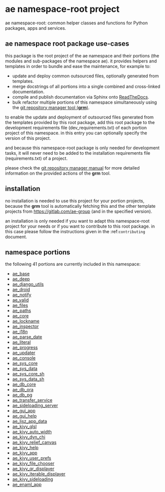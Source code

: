 <!-- THIS FILE IS EXCLUSIVELY MAINTAINED by the project aedev.tpl_namespace_root V0.3.12 -->
# __ae__ namespace-root project

ae namespace-root: common helper classes and functions for Python packages, apps and services.


## ae namespace root package use-cases

this package is the root project of the ae namespace and their portions (the modules
and sub-packages of the namespace ae). it provides helpers and templates in order to
bundle and ease the maintenance, for example to:

* update and deploy common outsourced files, optionally generated from templates.
* merge docstrings of all portions into a single combined and cross-linked documentation.
* compile and publish documentation via Sphinx onto [ReadTheDocs](https://ae.readthedocs.io "ae on RTD").
* bulk refactor multiple portions of this namespace simultaneously using the
  [git repository manager tool (__grm__)](https://gitlab.com/aedev-group/aedev_git_repo_manager).

to enable the update and deployment of outsourced files generated from the templates provided by
this root package, add this root package to the development requirements file (dev_requirements.txt)
of each portion project of this namespace. in this entry you can optionally specify the version of
this project.

and because this namespace-root package is only needed for development tasks, it will never need to
be added to the installation requirements file (requirements.txt) of a project.

please check the [git repository manager manual](
https://aedev.readthedocs.io/en/latest/man/git_repo_manager.html "git_repo_manager manual")
for more detailed information on the provided actions of the __grm__ tool.


## installation

no installation is needed to use this project for your portion projects, because the __grm__ tool is
automatically fetching this and the other template projects from https://gitlab.com/ae-group (and
in the specified version).

an installation is only needed if you want to adapt this namespace-root project for your needs or if you want
to contribute to this root package. in this case please follow the instructions given in the
:ref:`contributing` document.


## namespace portions

the following 41 portions are currently included in this namespace:

* [ae_base](https://pypi.org/project/ae_base "ae namespace portion ae_base")
* [ae_deep](https://pypi.org/project/ae_deep "ae namespace portion ae_deep")
* [ae_django_utils](https://pypi.org/project/ae_django_utils "ae namespace portion ae_django_utils")
* [ae_droid](https://pypi.org/project/ae_droid "ae namespace portion ae_droid")
* [ae_notify](https://pypi.org/project/ae_notify "ae namespace portion ae_notify")
* [ae_valid](https://pypi.org/project/ae_valid "ae namespace portion ae_valid")
* [ae_files](https://pypi.org/project/ae_files "ae namespace portion ae_files")
* [ae_paths](https://pypi.org/project/ae_paths "ae namespace portion ae_paths")
* [ae_core](https://pypi.org/project/ae_core "ae namespace portion ae_core")
* [ae_lockname](https://pypi.org/project/ae_lockname "ae namespace portion ae_lockname")
* [ae_inspector](https://pypi.org/project/ae_inspector "ae namespace portion ae_inspector")
* [ae_i18n](https://pypi.org/project/ae_i18n "ae namespace portion ae_i18n")
* [ae_parse_date](https://pypi.org/project/ae_parse_date "ae namespace portion ae_parse_date")
* [ae_literal](https://pypi.org/project/ae_literal "ae namespace portion ae_literal")
* [ae_progress](https://pypi.org/project/ae_progress "ae namespace portion ae_progress")
* [ae_updater](https://pypi.org/project/ae_updater "ae namespace portion ae_updater")
* [ae_console](https://pypi.org/project/ae_console "ae namespace portion ae_console")
* [ae_sys_core](https://pypi.org/project/ae_sys_core "ae namespace portion ae_sys_core")
* [ae_sys_data](https://pypi.org/project/ae_sys_data "ae namespace portion ae_sys_data")
* [ae_sys_core_sh](https://pypi.org/project/ae_sys_core_sh "ae namespace portion ae_sys_core_sh")
* [ae_sys_data_sh](https://pypi.org/project/ae_sys_data_sh "ae namespace portion ae_sys_data_sh")
* [ae_db_core](https://pypi.org/project/ae_db_core "ae namespace portion ae_db_core")
* [ae_db_ora](https://pypi.org/project/ae_db_ora "ae namespace portion ae_db_ora")
* [ae_db_pg](https://pypi.org/project/ae_db_pg "ae namespace portion ae_db_pg")
* [ae_transfer_service](https://pypi.org/project/ae_transfer_service "ae namespace portion ae_transfer_service")
* [ae_sideloading_server](https://pypi.org/project/ae_sideloading_server "ae namespace portion ae_sideloading_server")
* [ae_gui_app](https://pypi.org/project/ae_gui_app "ae namespace portion ae_gui_app")
* [ae_gui_help](https://pypi.org/project/ae_gui_help "ae namespace portion ae_gui_help")
* [ae_lisz_app_data](https://pypi.org/project/ae_lisz_app_data "ae namespace portion ae_lisz_app_data")
* [ae_kivy_glsl](https://pypi.org/project/ae_kivy_glsl "ae namespace portion ae_kivy_glsl")
* [ae_kivy_auto_width](https://pypi.org/project/ae_kivy_auto_width "ae namespace portion ae_kivy_auto_width")
* [ae_kivy_dyn_chi](https://pypi.org/project/ae_kivy_dyn_chi "ae namespace portion ae_kivy_dyn_chi")
* [ae_kivy_relief_canvas](https://pypi.org/project/ae_kivy_relief_canvas "ae namespace portion ae_kivy_relief_canvas")
* [ae_kivy_help](https://pypi.org/project/ae_kivy_help "ae namespace portion ae_kivy_help")
* [ae_kivy_app](https://pypi.org/project/ae_kivy_app "ae namespace portion ae_kivy_app")
* [ae_kivy_user_prefs](https://pypi.org/project/ae_kivy_user_prefs "ae namespace portion ae_kivy_user_prefs")
* [ae_kivy_file_chooser](https://pypi.org/project/ae_kivy_file_chooser "ae namespace portion ae_kivy_file_chooser")
* [ae_kivy_qr_displayer](https://pypi.org/project/ae_kivy_qr_displayer "ae namespace portion ae_kivy_qr_displayer")
* [ae_kivy_iterable_displayer](https://pypi.org/project/ae_kivy_iterable_displayer "ae namespace portion ae_kivy_iterable_displayer")
* [ae_kivy_sideloading](https://pypi.org/project/ae_kivy_sideloading "ae namespace portion ae_kivy_sideloading")
* [ae_enaml_app](https://pypi.org/project/ae_enaml_app "ae namespace portion ae_enaml_app")
